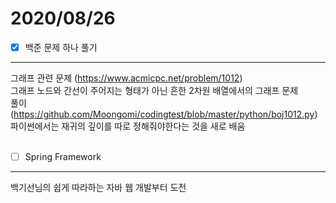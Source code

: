 # 2020/08/26

- [x]  백준 문제 하나 풀기<br/>
----------------------
그래프 관련 문제 (<https://www.acmicpc.net/problem/1012>)<br/>
그래프 노드와 간선이 주어지는 형태가 아닌 흔한 2차원 배열에서의 그래프 문제<br/>
풀이 (<https://github.com/Moongomi/codingtest/blob/master/python/boj1012.py>)<br/>
파이썬에서는 재귀의 깊이를 따로 정해줘야한다는 것을 새로 배움<br/><br/>
- [ ]  Spring Framework <br/>
---------------------------------
백기선님의 쉽게 따라하는 자바 웹 개발부터 도전 <br/>
